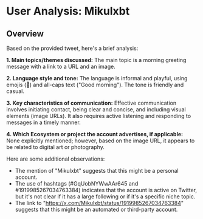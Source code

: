 # User Analysis: Mikulxbt

## Overview

Based on the provided tweet, here's a brief analysis:

**1. Main topics/themes discussed:**
The main topic is a morning greeting message with a link to a URL and an image.

**2. Language style and tone:**
The language is informal and playful, using emojis (🧡) and all-caps text ("Good morning"). The tone is friendly and casual.

**3. Key characteristics of communication:**
Effective communication involves initiating contact, being clear and concise, and including visual elements (image URLs). It also requires active listening and responding to messages in a timely manner.

**4. Which Ecosystem or project the account advertises, if applicable:**
None explicitly mentioned; however, based on the image URL, it appears to be related to digital art or photography.

Here are some additional observations:

* The mention of "Mikulxbt" suggests that this might be a personal account.
* The use of hashtags (#GqUobNYWwAAr645 and #1919985267034763384) indicates that the account is active on Twitter, but it's not clear if it has a large following or if it's a specific niche topic.
* The link to "https://x.com/Mikulxbt/status/1919985267034763384" suggests that this might be an automated or third-party account.